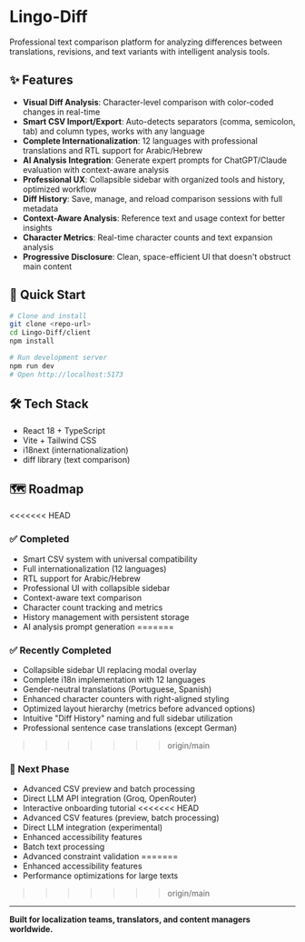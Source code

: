 # Lingo-Diff

Professional text comparison platform for analyzing differences between translations, revisions, and text variants with intelligent analysis tools.

## ✨ Features

- **Visual Diff Analysis**: Character-level comparison with color-coded changes in real-time
- **Smart CSV Import/Export**: Auto-detects separators (comma, semicolon, tab) and column types, works with any language  
- **Complete Internationalization**: 12 languages with professional translations and RTL support for Arabic/Hebrew
- **AI Analysis Integration**: Generate expert prompts for ChatGPT/Claude evaluation with context-aware analysis
- **Professional UX**: Collapsible sidebar with organized tools and history, optimized workflow
- **Diff History**: Save, manage, and reload comparison sessions with full metadata
- **Context-Aware Analysis**: Reference text and usage context for better insights
- **Character Metrics**: Real-time character counts and text expansion analysis
- **Progressive Disclosure**: Clean, space-efficient UI that doesn't obstruct main content

## 🚀 Quick Start

```bash
# Clone and install
git clone <repo-url>
cd Lingo-Diff/client
npm install

# Run development server  
npm run dev
# Open http://localhost:5173
```

## 🛠 Tech Stack

- React 18 + TypeScript
- Vite + Tailwind CSS  
- i18next (internationalization)
- diff library (text comparison)

## 🗺️ Roadmap

<<<<<<< HEAD
### ✅ Completed
- Smart CSV system with universal compatibility
- Full internationalization (12 languages) 
- RTL support for Arabic/Hebrew
- Professional UI with collapsible sidebar
- Context-aware text comparison
- Character count tracking and metrics
- History management with persistent storage
- AI analysis prompt generation
=======
### ✅ Recently Completed
- Collapsible sidebar UI replacing modal overlay
- Complete i18n implementation with 12 languages  
- Gender-neutral translations (Portuguese, Spanish)
- Enhanced character counters with right-aligned styling
- Optimized layout hierarchy (metrics before advanced options)
- Intuitive "Diff History" naming and full sidebar utilization
- Professional sentence case translations (except German)
>>>>>>> origin/main

### 🔮 Next Phase  
- Advanced CSV preview and batch processing
- Direct LLM API integration (Groq, OpenRouter)
- Interactive onboarding tutorial
<<<<<<< HEAD
- Advanced CSV features (preview, batch processing)
- Direct LLM integration (experimental)
- Enhanced accessibility features
- Batch text processing
- Advanced constraint validation
=======
- Enhanced accessibility features
- Performance optimizations for large texts
>>>>>>> origin/main

---

**Built for localization teams, translators, and content managers worldwide.**